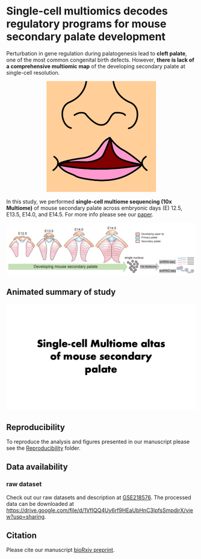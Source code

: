 # Single-cell multiomics decodes regulatory programs for mouse secondary palate development
Perturbation in gene regulation during palatogenesis lead to **cleft palate**, one of the most common congenital birth defects. However, **there is lack of a comprehensive multiomic map** of the developing secondary palate at single-cell resolution. 
<p align="center">
<img src="CleftLip.png">
</p>

In this study, we performed **single-cell multiome sequencing (10x Multiome)** of mouse secondary palate across embryonic days (E) 12.5, E13.5, E14.0, and E14.5. For more info please see our [paper](https://www.nature.com/articles/s41467-024-45199-x).
<p align="center">
<img src="Workflow.PNG">
</p>

## Animated summary of study
<p align="center">
<img src="Animation_of_Multiome.gif">
</p>

## Reproducibility
To reproduce the analysis and figures presented in our manuscript please see the [Reproducibility](https://github.com/fangfang0906/Single_cell_multiome_palate/tree/master/Reproducibility) folder.

## Data availability
### raw dataset
Check out our raw datasets and description at [GSE218576](https://www.ncbi.nlm.nih.gov/geo/query/acc.cgi?acc=GSE218576).
The processed data can be downloaded at https://drive.google.com/file/d/1VfIQQ4Uy6rf9HEaUbHnC3lpfsSmpdjrX/view?usp=sharing.

## Citation
Please cite our manuscript [bioRxiv preprint](https://www.biorxiv.org/content/10.1101/2022.11.02.514609v1.abstract).
